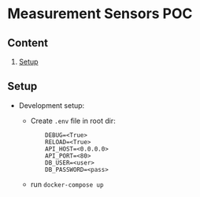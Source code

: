 # Measurement Sensors POC

## Content

1. [Setup](#setup)

## Setup

- Development setup:

    - Create `.env` file in root dir:

        ```text
            DEBUG=<True>
            RELOAD=<True>
            API_HOST=<0.0.0.0>
            API_PORT=<80>
            DB_USER=<user>
            DB_PASSWORD=<pass>
        ```

    - run `docker-compose up`

